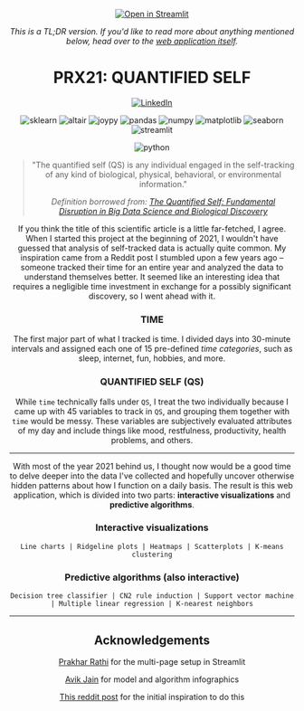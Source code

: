 <div align="center">

[![Open in Streamlit](https://static.streamlit.io/badges/streamlit_badge_black_white.svg)](https://share.streamlit.io/dissorial/prx21_erikz/app.pyy)

_This is a TL;DR version. If you'd like to read more about anything mentioned below, head over to the [web application itself](https://share.streamlit.io/dissorial/prx21_erikz/app.py)._

# PRX21: QUANTIFIED SELF

<a href='https://www.linkedin.com/in/erik-z%C3%A1vodsk%C3%BD-126a82144/'>![LinkedIn](https://img.shields.io/badge/Erik%20Z%C3%A1vodsk%C3%BD-blue?style=for-the-badge&logo=linkedin&labelColor=blue)</a>

![sklearn](https://img.shields.io/badge/sklearn-blueviolet?style=flat-square)
![altair](https://img.shields.io/badge/altair-blueviolet?style=flat-square)
![joypy](https://img.shields.io/badge/joypy-blueviolet?style=flat-square)
![pandas](https://img.shields.io/badge/pandas-blueviolet?style=flat-square)
![numpy](https://img.shields.io/badge/numpy-blueviolet?style=flat-square)
![matplotlib](https://img.shields.io/badge/altair-blueviolet?style=flat-square)
![seaborn](https://img.shields.io/badge/seaborn-blueviolet?style=flat-square)
![streamlit](https://img.shields.io/badge/streamlit-blueviolet?style=flat-square)

![python](https://camo.githubusercontent.com/3cdf9577401a2c7dceac655bbd37fb2f3ee273a457bf1f2169c602fb80ca56f8/68747470733a2f2f666f7274686562616467652e636f6d2f696d616765732f6261646765732f6d6164652d776974682d707974686f6e2e737667)

> "The quantified self (QS) is any individual engaged in the self-tracking of any kind of biological, physical, behavioral, or environmental information."
>
> _Definition borrowed from: [The Quantified Self: Fundamental Disruption in Big Data Science and Biological Discovery](https://www.liebertpub.com/doi/10.1089/big.2012.0002)_

If you think the title of this scientific article is a little far-fetched, I agree. When I started this project at the beginning of 2021, I wouldn't have guessed that analysis of self-tracked data is actually quite common. My inspiration came from a Reddit post I stumbled upon a few years ago &ndash; someone tracked their time for an entire year and analyzed the data to understand themselves better. It seemed like an interesting idea that requires a negligible time investment in exchange for a possibly significant discovery, so I went ahead with it.

### TIME

The first major part of what I tracked is time. I divided days into 30-minute intervals and assigned each one of 15 pre-defined _time categories_, such as sleep, internet, fun, hobbies, and more.

### QUANTIFIED SELF (QS)

While `time` technically falls under `QS`, I treat the two individually because I came up with 45 variables to track in `QS`, and grouping them together with `time` would be messy. These variables are subjectively evaluated attributes of my day and include things like mood, restfulness, productivity, health problems, and others.

---

With most of the year 2021 behind us, I thought now would be a good time to delve deeper into the data I've collected and hopefully uncover otherwise hidden patterns about how I function on a daily basis. The result is this web application, which is divided into two parts: **interactive visualizations** and **predictive algorithms**.

### Interactive visualizations

`Line charts | Ridgeline plots | Heatmaps | Scatterplots | K-means clustering`

### Predictive algorithms (also interactive)

`Decision tree classifier | CN2 rule induction | Support vector machine | Multiple linear regression | K-nearest neighbors`

---

## Acknowledgements

[Prakhar Rathi](https://github.com/prakharrathi25) for the multi-page setup in Streamlit

[Avik Jain](https://github.com/Avik-Jain) for model and algorithm infographics

[This reddit post](https://www.reddit.com/r/dataisbeautiful/comments/bdf1ta/every_single_%C2%BD_hour_of_my_2018_recorded_oc/) for the initial inspiration to do this

</div>
